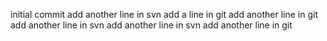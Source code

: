 initial commit
add another line in svn
add a line in git
add another line in git
add another line in svn
add another line in svn
add another line in git
